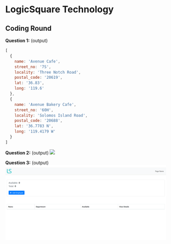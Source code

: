 <h1><b>LogicSquare Technology</b></h1>



**Coding Round**
---

**Question 1:**
(output)
```js
[
  {
    name: 'Avenue Cafe',
    street_no: '7S',
    locality: 'Three Notch Road',
    postal_code: '20619',
    lat: '36.83',
    long: '119.6'
  },
  {
    name: 'Avenue Bakery Cafe',
    street_no: '60H',
    locality: 'Solomos Island Road',
    postal_code: '20688',
    lat: '36.7783 N',
    long: '119.4179 W'
  }
]

```


**Question 2:**
(output)
![](https://camo.githubusercontent.com/a89506ffb5d7f8d01f10603971011b8cbd93435d68cb149e3e2e8cc1c9d6bf0f/68747470733a2f2f7265732e636c6f7564696e6172792e636f6d2f647161666d623033322f696d6167652f75706c6f61642f76313537303630353331362f6363642e706e67)

**Question 3:**
(output)
![](https://raw.githubusercontent.com/Swayam933/logicsquaretech/main/Q3/Screenshot%202022-11-27%20230120.png)
